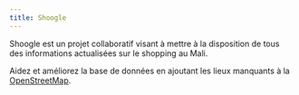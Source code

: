 ```yaml
---
title: Shoogle
---
```


Shoogle est un projet collaboratif visant à mettre à la disposition de tous des informations actualisées sur le shopping au Mali.

Aidez et améliorez la base de données en ajoutant les lieux manquants à la [OpenStreetMap](https://www.openstreetmap.org/).
